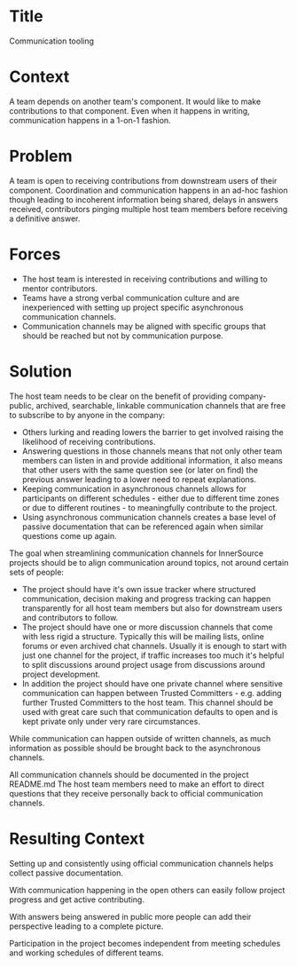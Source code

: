 # Title

Communication tooling

# Context

A team depends on another team's component. It would like to make contributions
to that component. Even when it happens in writing, communication happens in a
1-on-1 fashion.

# Problem

A team is open to receiving contributions from downstream users of their
component. Coordination and communication happens in an ad-hoc fashion though
leading to incoherent information being shared, delays in answers received,
contributors pinging multiple host team members before receiving a definitive
answer.

# Forces

- The host team is interested in receiving contributions and willing to mentor
  contributors.
- Teams have a strong verbal communication culture and are inexperienced with
  setting up project specific asynchronous communication channels.
- Communication channels may be aligned with specific groups that should be
  reached but not by communication purpose.

# Solution

The host team needs to be clear on the benefit of providing company-public,
archived, searchable, linkable communication channels that are free to subscribe
to by anyone in the company:

- Others lurking and reading lowers the barrier to get involved raising the
  likelihood of receiving contributions.
- Answering questions in those channels means that not only other team members
  can listen in and provide additional information, it also means that other
  users with the same question see (or later on find) the previous answer leading
  to a lower need to repeat explanations.
- Keeping communication in asynchronous channels allows for participants on
  different schedules - either due to different time zones or due to different
  routines - to meaningfully contribute to the project.
- Using asynchronous communication channels creates a base level of passive
  documentation that can be referenced again when similar questions come up
  again.

The goal when streamlining communication channels for InnerSource projects
should be to align communication around topics, not around certain sets of
people:

- The project should have it's own issue tracker where structured communication,
  decision making and progress tracking can happen transparently for all host
  team members but also for downstream users and contributors to follow.
- The project should have one or more discussion channels that come with less
  rigid a structure. Typically this will be mailing lists, online forums or even
  archived chat channels. Usually it is enough to start with just one channel
  for the project, if traffic increases too much it's helpful to split
  discussions around project usage from discussions around project development.
- In addition the project should have one private channel where sensitive
  communication can happen between Trusted Committers - e.g. adding further
  Trusted Committers to the host team. This channel should be used with great
  care such that communication defaults to open and is kept private only under
  very rare circumstances.

While communication can happen outside of written channels, as much information
as possible should be brought back to the asynchronous channels.

All communication channels should be documented in the project README.md The
host team members need to make an effort to direct questions that they receive
personally back to official communication channels.

# Resulting Context

Setting up and consistently using official communication channels helps collect
passive documentation.

With communication happening in the open others can easily follow project
progress and get active contributing.

With answers being answered in public more people can add their perspective
leading to a complete picture.

Participation in the project becomes independent from meeting schedules and
working schedules of different teams.
